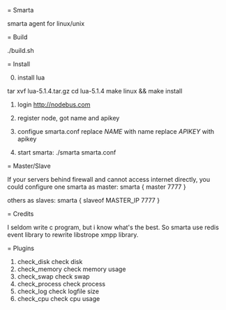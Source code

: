 = Smarta

smarta agent for linux/unix

= Build

./build.sh

= Install

0. install lua

tar xvf lua-5.1.4.tar.gz
cd lua-5.1.4
make linux && make install

1. login http://nodebus.com

2. register node, got name and apikey

3. configue smarta.conf 
    replace $NAME$ with name
    replace $APIKEY$ with apikey

4. start smarta:
    ./smarta smarta.conf

= Master/Slave

If your servers behind firewall and cannot access internet directly,
you could configure one smarta as master:
    smarta {
        master 7777
    }

others as slaves:
    smarta {
        slaveof MASTER_IP 7777
    }

= Credits

I seldom write c program, but i know what's the best. So smarta use redis event library to rewrite libstrope xmpp library.

= Plugins

1. check_disk check disk
2. check_memory check memory usage
3. check_swap check swap
4. check_process check process
5. check_log check logfile size
6. check_cpu  check cpu usage

